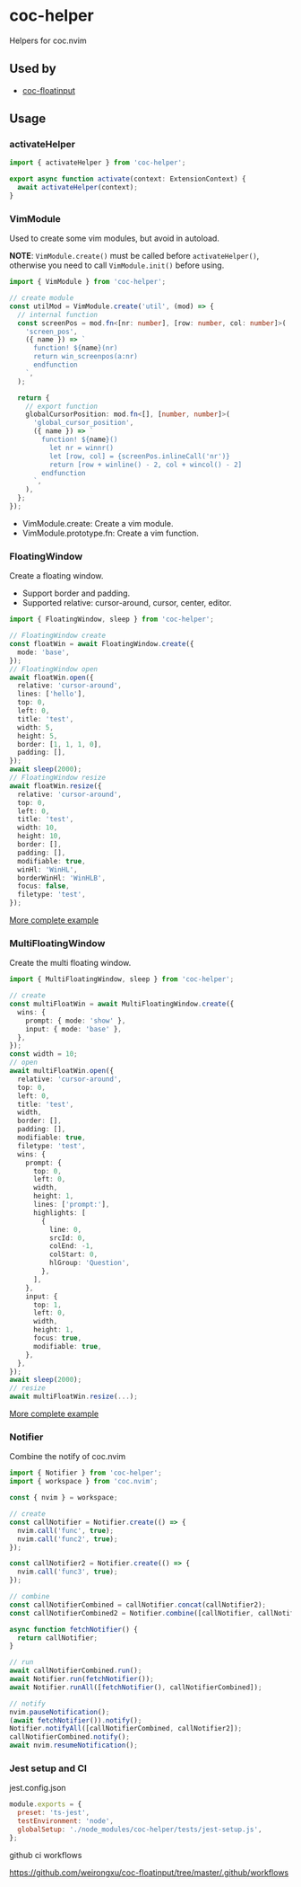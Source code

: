 # coc-helper

Helpers for coc.nvim

## Used by

- [coc-floatinput](https://github.com/weirongxu/coc-floatinput)

## Usage

### activateHelper

```typescript
import { activateHelper } from 'coc-helper';

export async function activate(context: ExtensionContext) {
  await activateHelper(context);
}
```

### VimModule

Used to create some vim modules, but avoid in autoload.

**NOTE**: `VimModule.create()` must be called before `activateHelper()`, otherwise you need to call `VimModule.init()` before using.

```typescript
import { VimModule } from 'coc-helper';

// create module
const utilMod = VimModule.create('util', (mod) => {
  // internal function
  const screenPos = mod.fn<[nr: number], [row: number, col: number]>(
    'screen_pos',
    ({ name }) => `
      function! ${name}(nr)
      return win_screenpos(a:nr)
      endfunction
    `,
  );

  return {
    // export function
    globalCursorPosition: mod.fn<[], [number, number]>(
      'global_cursor_position',
      ({ name }) => `
        function! ${name}()
          let nr = winnr()
          let [row, col] = {screenPos.inlineCall('nr')}
          return [row + winline() - 2, col + wincol() - 2]
        endfunction
      `,
    ),
  };
});
```

- VimModule.create: Create a vim module.
- VimModule.prototype.fn: Create a vim function.

### FloatingWindow

Create a floating window.

- Support border and padding.
- Supported relative: cursor-around, cursor, center, editor.

```typescript
import { FloatingWindow, sleep } from 'coc-helper';

// FloatingWindow create
const floatWin = await FloatingWindow.create({
  mode: 'base',
});
// FloatingWindow open
await floatWin.open({
  relative: 'cursor-around',
  lines: ['hello'],
  top: 0,
  left: 0,
  title: 'test',
  width: 5,
  height: 5,
  border: [1, 1, 1, 0],
  padding: [],
});
await sleep(2000);
// FloatingWindow resize
await floatWin.resize({
  relative: 'cursor-around',
  top: 0,
  left: 0,
  title: 'test',
  width: 10,
  height: 10,
  border: [],
  padding: [],
  modifiable: true,
  winHl: 'WinHL',
  borderWinHl: 'WinHLB',
  focus: false,
  filetype: 'test',
});
```

[More complete example](./src/index.ts)

### MultiFloatingWindow

Create the multi floating window.

```typescript
import { MultiFloatingWindow, sleep } from 'coc-helper';

// create
const multiFloatWin = await MultiFloatingWindow.create({
  wins: {
    prompt: { mode: 'show' },
    input: { mode: 'base' },
  },
});
const width = 10;
// open
await multiFloatWin.open({
  relative: 'cursor-around',
  top: 0,
  left: 0,
  title: 'test',
  width,
  border: [],
  padding: [],
  modifiable: true,
  filetype: 'test',
  wins: {
    prompt: {
      top: 0,
      left: 0,
      width,
      height: 1,
      lines: ['prompt:'],
      highlights: [
        {
          line: 0,
          srcId: 0,
          colEnd: -1,
          colStart: 0,
          hlGroup: 'Question',
        },
      ],
    },
    input: {
      top: 1,
      left: 0,
      width,
      height: 1,
      focus: true,
      modifiable: true,
    },
  },
});
await sleep(2000);
// resize
await multiFloatWin.resize(...);
```

[More complete example](./src/index.ts)

### Notifier

Combine the notify of coc.nvim

```typescript
import { Notifier } from 'coc-helper';
import { workspace } from 'coc.nvim';

const { nvim } = workspace;

// create
const callNotifier = Notifier.create(() => {
  nvim.call('func', true);
  nvim.call('func2', true);
});

const callNotifier2 = Notifier.create(() => {
  nvim.call('func3', true);
});

// combine
const callNotifierCombined = callNotifier.concat(callNotifier2);
const callNotifierCombined2 = Notifier.combine([callNotifier, callNotifier2]);

async function fetchNotifier() {
  return callNotifier;
}

// run
await callNotifierCombined.run();
await Notifier.run(fetchNotifier());
await Notifier.runAll([fetchNotifier(), callNotifierCombined]);

// notify
nvim.pauseNotification();
(await fetchNotifier()).notify();
Notifier.notifyAll([callNotifierCombined, callNotifier2]);
callNotifierCombined.notify();
await nvim.resumeNotification();
```

### Jest setup and CI

jest.config.json

```javascript
module.exports = {
  preset: 'ts-jest',
  testEnvironment: 'node',
  globalSetup: './node_modules/coc-helper/tests/jest-setup.js',
};
```

github ci workflows

https://github.com/weirongxu/coc-floatinput/tree/master/.github/workflows
